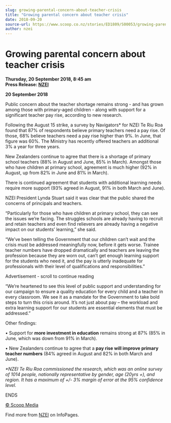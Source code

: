 ```yaml
---
slug: growing-parental-concern-about-teacher-crisis
title: "Growing parental concern about teacher crisis"
date: 2018-09-20
source-url: https://www.scoop.co.nz/stories/ED1809/S00053/growing-parental-concern-about-teacher-crisis.htm
author: nzei
---
```

Growing parental concern about teacher crisis
=============================================

**Thursday, 20 September 2018, 8:45 am**  
**Press Release: [NZEI](https://info.scoop.co.nz/NZEI)**

**20 September 2018**

Public concern about the teacher shortage remains strong - and has grown among those with primary-aged children - along with support for a significant teacher pay rise, according to new research.

Following the August 15 strike, a survey by Navigators\* for NZEI Te Riu Roa found that 87% of respondents believe primary teachers need a pay rise. Of those, 68% believe teachers need a pay rise higher than 9%. In June, that figure was 60%. The Ministry has recently offered teachers an additional 3% a year for three years.

New Zealanders continue to agree that there is a shortage of primary school teachers (88% in August and June, 85% in March). Amongst those who have children at primary school, agreement is much higher (92% in August, up from 82% in June and 81% in March).

There is continued agreement that students with additional learning needs require more support (93% agreed in August, 91% in both March and June).

NZEI President Lynda Stuart said it was clear that the public shared the concerns of principals and teachers.

“Particularly for those who have children at primary school, they can see the issues we’re facing. The struggles schools are already having to recruit and retain teachers and even find relievers are already having a negative impact on our students’ learning,” she said.

“We’ve been telling the Government that our children can’t wait and the crisis must be addressed meaningfully now, before it gets worse. Trainee teacher numbers have dropped dramatically and teachers are leaving the profession because they are worn out, can’t get enough learning support for the students who need it, and the pay is utterly inadequate for professionals with their level of qualifications and responsibilities.”

Advertisement - scroll to continue reading





“We’re heartened to see this level of public support and understanding for our campaign to ensure a quality education for every child and a teacher in every classroom. We see it as a mandate for the Government to take bold steps to turn this crisis around. It’s not just about pay – the workload and extra learning support for our students are essential elements that must be addressed.”

Other findings:

• Support for **more investment in education** remains strong at 87% (85% in June, which was down from 91% in March).

• New Zealanders continue to agree that a **pay rise will improve primary teacher numbers** (84% agreed in August and 82% in both March and June).

_\*NZEI Te Riu Roa commissioned the research, which was an online survey of 1014 people, nationally representative by gender, age (20yrs +), and region. It has a maximum of +/- 3% margin of error at the 95% confidence level._

ENDS

  

[© Scoop Media](http://www.scoop.co.nz/about/terms.html)

Find more from [NZEI](https://info.scoop.co.nz/NZEI) on InfoPages.